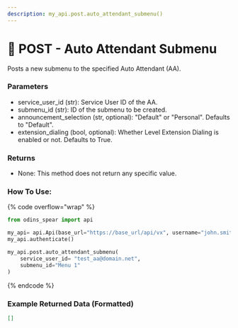 ```yaml
---
description: my_api.post.auto_attendant_submenu()
---
```


#  👋 POST - Auto Attendant Submenu

Posts a new submenu to the specified Auto Attendant (AA).

### Parameters&#x20;

* service_user_id (str): Service User ID of the AA.
* submenu_id (str): ID of the submenu to be created. 
* announcement_selection (str, optional): "Default" or "Personal". Defaults to "Default".
* extension_dialing (bool, optional): Whether Level Extension Dialing is enabled or not. Defaults to True.

### Returns

* None: This method does not return any specific value.

### How To Use:

{% code overflow="wrap" %}
```python
from odins_spear import api

my_api= api.Api(base_url="https://base_url/api/vx", username="john.smith", password="ODIN_INSTANCE_1")
my_api.authenticate()

my_api.post.auto_attendant_submenu(
    service_user_id= "test_aa@domain.net", 
    submenu_id="Menu 1"
)
```
{% endcode %}

### Example Returned Data (Formatted)
```json
[]


```
